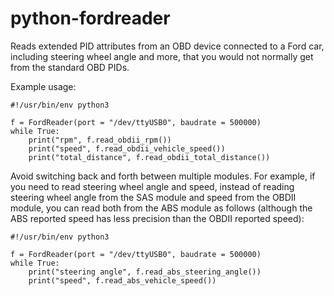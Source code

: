 # python-fordreader

Reads extended PID attributes from an OBD device connected to a Ford car, including steering wheel angle and more, that you would not normally get from the standard OBD PIDs.

Example usage:

```
#!/usr/bin/env python3

f = FordReader(port = "/dev/ttyUSB0", baudrate = 500000)
while True:
    print("rpm", f.read_obdii_rpm())
    print("speed", f.read_obdii_vehicle_speed())
    print("total_distance", f.read_obdii_total_distance())
```

Avoid switching back and forth between multiple modules. For example, if you need to read steering wheel angle and speed, instead of reading steering wheel angle from the SAS module and speed from the OBDII module, you can read both from the ABS module as follows (although the ABS reported speed has less precision than the OBDII reported speed):


```
#!/usr/bin/env python3

f = FordReader(port = "/dev/ttyUSB0", baudrate = 500000)
while True:
    print("steering angle", f.read_abs_steering_angle())
    print("speed", f.read_abs_vehicle_speed())

```


